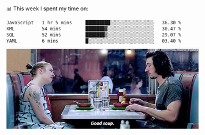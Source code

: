 📊 This week I spent my time on:
<!--START_SECTION:waka-->
```text
JavaScript   1 hr 5 mins     █████████░░░░░░░░░░░░░░░░   36.30 % 
XML          54 mins         ███████▓░░░░░░░░░░░░░░░░░   30.47 % 
SQL          52 mins         ███████▒░░░░░░░░░░░░░░░░░   29.07 % 
YAML         6 mins          █░░░░░░░░░░░░░░░░░░░░░░░░   03.40 % 
```
<!--END_SECTION:waka-->


![](goodSoup.gif)
